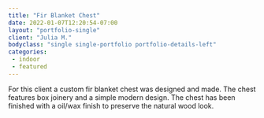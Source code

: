 ```yaml
---
title: "Fir Blanket Chest"
date: 2022-01-07T12:20:54-07:00
layout: "portfolio-single"
client: "Julia M."
bodyclass: "single single-portfolio portfolio-details-left"
categories:
 - indoor
 - featured
---
```

For this client a custom fir blanket chest was designed and made. The chest
features box joinery and a simple modern design. The chest has been finished
with a oil/wax finish to preserve the natural wood look.
